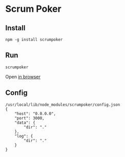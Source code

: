 # Scrum Poker

## Install
```
npm -g install scrumpoker
```

## Run
```
scrumpoker
```

Open [in browser](http://localhost:3000/ "Scrumpoker")


## Config

```
/usr/local/lib/node_modules/scrumpoker/config.json
{
    "host": "0.0.0.0",
    "port": 3000,
    "data": {
        "dir": "."
    },
    "log": {
        "dir": "."
    }
}
```